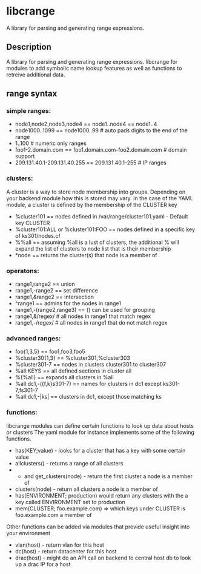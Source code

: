 libcrange
=========

A library for parsing and generating range expressions.

## Description

A library for parsing and generating range expressions. libcrange for modules to add symbolic name lookup features as well as functions to retreive additional data.

## range syntax

  
### simple ranges:
  * node1,node2,node3,node4 == node1..node4 == node1..4
  * node1000..1099 == node1000..99 # auto pads digits to the end of the range
  * 1..100   # numeric only ranges
  * foo1-2.domain.com == foo1.domain.com-foo2.domain.com # domain support
  * 209.131.40.1-209.131.40.255 == 209.131.40.1-255 # IP ranges
      
      
### clusters:
A cluster is a way to store node membership into groups. Depending on your backend module how this is stored may vary. In the case of the YAML module, a cluster is defined by the membership of the CLUSTER key
    
  * %cluster101 == nodes defined in /var/range/cluster101.yaml - Default key CLUSTER
  * %cluster101:ALL or %cluster101:FOO == nodes defined in a specific key of ks301/nodes.cf
  * %%all == assuming %all is a lust of clusters, the additional % will expand the list of clusters to node list that is their membership
  * *node == returns the cluster(s) that node is a member of
      
### operatons:
  * range1,range2  == union
  * range1,-range2 == set difference
  * range1,&range2 == intersection
  * ^range1 == admins for the nodes in range1
  *  range1,-(range2,range3) == () can be used for grouping
  * range1,&/regex/ # all nodes in range1 that match regex
  * range1,-/regex/ # all nodes in range1 that do not match regex
      
### advanced ranges:
    
   * foo{1,3,5} == foo1,foo3,foo5
   * %cluster30{1,3} == %cluster301,%cluster303
   * %cluster301-7 == nodes in clusters cluster301 to cluster307
   * %all:KEYS == all defined sections in cluster all
   * %{%all} == expands all clusters in %all
   * %all:dc1,-({f,k}s301-7) == names for clusters in dc1 except ks301-7,fs301-7
   * %all:dc1,-|ks| == clusters in dc1, except those matching ks
      
### functions:

libcrange modules can define certain functions to look up data about hosts or clusters  The yaml module for instance implements some of the following functions.
    
  *  has(KEY;value) - looks for a cluster that has a key with some certain value
  *  allclusters() - returns a range of all clusters
  *  * and get_clusters(node)  - return the first cluster a node is a member of
  *  clusters(node) - return all clusters a node is a member of
  *  has(ENVIRONMENT; production) would return any clusters with the a key called ENVIRONMENT set to production
  * mem(CLUSTER; foo.example.com) => which keys under CLUSTER is foo.example.com a member of

Other functions can be added via modules that provide useful insight into your environment
    
  * vlan(host) - return vlan for this host
  * dc(host) - return datacenter for this host
  * drac(host) - might do an API call on backend to central host db to look up a drac IP for a host
  
